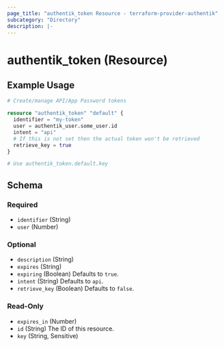 ```yaml
---
page_title: "authentik_token Resource - terraform-provider-authentik"
subcategory: "Directory"
description: |-
---
```


# authentik_token (Resource)

## Example Usage

```terraform
# Create/manage API/App Password tokens

resource "authentik_token" "default" {
  identifier = "my-token"
  user = authentik_user.some_user.id
  intent = "api"
  # If this is not set then the actual token won't be retrieved
  retrieve_key = true
}

# Use authentik_token.default.key
```

<!-- schema generated by tfplugindocs -->
## Schema

### Required

- `identifier` (String)
- `user` (Number)

### Optional

- `description` (String)
- `expires` (String)
- `expiring` (Boolean) Defaults to `true`.
- `intent` (String) Defaults to `api`.
- `retrieve_key` (Boolean) Defaults to `false`.

### Read-Only

- `expires_in` (Number)
- `id` (String) The ID of this resource.
- `key` (String, Sensitive)


